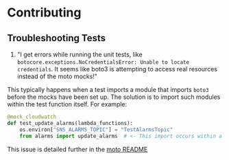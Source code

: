# Contributing


## Troubleshooting Tests

1. "I get errors while running the unit tests, like `botocore.exceptions.NoCredentialsError: Unable to locate credentials`. It seems like boto3 is attempting to access real resources instead of the moto mocks!"

This typically happens when a test imports a module that imports `boto3` before the mocks have been set up. The solution is to import such modules within the test function itself. For example:

```py
@mock_cloudwatch
def test_update_alarms(lambda_functions):
    os.environ["SNS_ALARMS_TOPIC"] = "TestAlarmsTopic"
    from alarms import update_alarms  # <- This import occurs within a function decorated by a moto mock
```

This issue is detailed further in the [moto README](https://github.com/spulec/moto#what-about-those-pesky-imports)

